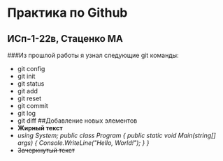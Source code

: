 # Практика по Github
## ИСп-1-22в, Стаценко МА
###Из прошлой работы я узнал следующие git команды:
* git config
* git init
* git status
* git add
* git reset
* git commit
* git log
* git diff
##Добавление новых элементов
* **Жирный текст**
* *using System;*
*public class Program*
*{*
    *public static void Main(string[] args)*
    *{*
        *Console.WriteLine("Hello, World!");*
    *}*
*}*
* ~~Зачеркнутый текст~~